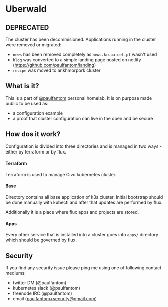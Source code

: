 # Uberwald

## DEPRECATED

The cluster has been decommisioned. Applications running in the cluster were removed or migrated:
- `news` has been removed completely as `news.krupa.net.pl` wasn't used
- `blog` was converted to a simple landing page hosted on netlify (https://github.com/paulfantom/landing)
- `recipe` was moved to ankhmorpork cluster

## What is it?

This is a part of [@paulfantom](https://github.com/paulfantom) personal homelab. It is on purpose made public to be used as:
- a configuration example
- a proof that cluster configuration can live in the open and be secure

## How dos it work?

Configuration is divided into three directories and is managed in two ways - either by terraform or by flux.

#### Terraform

Terraform is used to manage Civo kubernetes cluster.

#### Base

Directory contains all base application of k3s cluster. Initial bootstrap should be done manually with kubectl and after
that updates are performed by flux.

Additionally it is a place where flux apps and projects are stored.

#### Apps

Every other service that is installed into a cluster goes into `apps/` directory which should be governed by flux.

## Security

If you find any security issue please ping me using one of following contact mediums:
- twitter DM (@paulfantom)
- kubernetes slack (@paulfantom)
- freenode IRC (@paulfantom)
- email (paulfantom+security@gmail.com)
